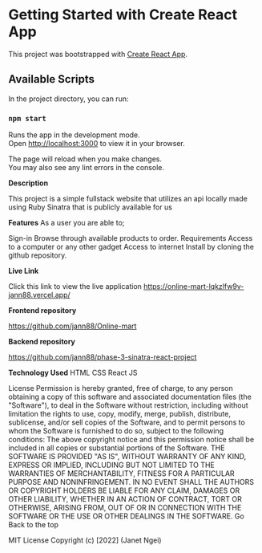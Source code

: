 # Getting Started with Create React App

This project was bootstrapped with [Create React App](https://github.com/facebook/create-react-app).

## Available Scripts

In the project directory, you can run:

### `npm start`

Runs the app in the development mode.\
Open [http://localhost:3000](http://localhost:3000) to view it in your browser.

The page will reload when you make changes.\
You may also see any lint errors in the console.

**Description**


This project is a simple fullstack website that utilizes an api locally made using Ruby Sinatra that is publicly available for us

**Features**
As a user you are able to;

Sign-in
Browse through available products to order.
Requirements
Access to a computer or any other gadget
Access to internet
Install by cloning the github repository.

**Live Link**

Click this link to view the live application https://online-mart-lqkzlfw9v-jann88.vercel.app/

**Frontend repository**

https://github.com/jann88/Online-mart

**Backend repository**


https://github.com/jann88/phase-3-sinatra-react-project


**Technology Used**
HTML 
CSS 
React JS 

License
Permission is hereby granted, free of charge, to any person obtaining a copy of this software and associated documentation files (the "Software"), to deal in the Software without restriction, including without limitation the rights to use, copy, modify, merge, publish, distribute, sublicense, and/or sell copies of the Software, and to permit persons to whom the Software is furnished to do so, subject to the following conditions: The above copyright notice and this permission notice shall be included in all copies or substantial portions of the Software. THE SOFTWARE IS PROVIDED "AS IS", WITHOUT WARRANTY OF ANY KIND, EXPRESS OR IMPLIED, INCLUDING BUT NOT LIMITED TO THE WARRANTIES OF MERCHANTABILITY, FITNESS FOR A PARTICULAR PURPOSE AND NONINFRINGEMENT. IN NO EVENT SHALL THE AUTHORS OR COPYRIGHT HOLDERS BE LIABLE FOR ANY CLAIM, DAMAGES OR OTHER LIABILITY, WHETHER IN AN ACTION OF CONTRACT, TORT OR OTHERWISE, ARISING FROM, OUT OF OR IN CONNECTION WITH THE SOFTWARE OR THE USE OR OTHER DEALINGS IN THE SOFTWARE. Go Back to the top




MIT License Copyright (c) [2022] (Janet Ngei)


